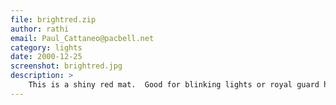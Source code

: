 ```yaml
---
file: brightred.zip
author: rathi
email: Paul_Cattaneo@pacbell.net
category: lights
date: 2000-12-25
screenshot: brightred.jpg
description: >
    This is a shiny red mat.  Good for blinking lights or royal guard helmets. <b>**This is a 16 bit mat**</b>
---
```

